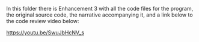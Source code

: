 In this folder there is Enhancement 3 with all the code files for the program, the original source code, the narrative accompanying it, and a link below to the code review video below:

https://youtu.be/SwuJbHcNV_s
